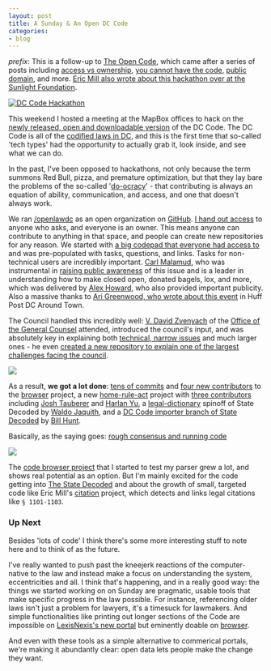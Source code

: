 ```yaml
---
layout: post
title: A Sunday & An Open DC Code
categories:
- blog
---
```


<p class='addendum'>
<em>prefix</em>: This is a follow-up to <a href='http://macwright.org/2013/04/04/the-open-code.html'>The Open Code</a>,
which came after a series of posts including <a href='http://macwright.org/2013/02/22/access-ownership.html'>access vs ownership</a>,
<a href='http://macwright.org/2013/02/20/you-cannot-have-the-code.html'>you cannot have the code</a>,
<a href='http://macwright.org/2013/02/14/the-law-is-public-domain.html'>public domain</a>, and more.
<a href='http://sunlightfoundation.com/blog/2013/04/15/what-happens-when-you-open-the-dc-code/'>Eric Mill also wrote
about this hackathon over at the Sunlight Foundation</a>.
</p>

[![DC Code Hackathon](http://farm9.staticflickr.com/8115/8650784032_9fa1294e84_b.jpg)](http://www.flickr.com/photos/tmcw/8650784032/)

This weekend I hosted a meeting at the MapBox offices to hack on the
[newly released, open and downloadable version](http://macwright.org/2013/02/14/the-law-is-public-domain.html) of
the DC Code. The DC Code is all of the [codified laws in DC](http://localhost:4000/2013/02/11/the-code-written.html), and this is the
first time that so-called 'tech types' had the opportunity to actually
grab it, look inside, and see what we can do.

In the past, I've been opposed to hackathons, not only because the
term summons Red Bull, pizza, and premature optimization, but that they
lay bare the problems of the so-called '[do-ocracy](http://www.communitywiki.org/DoOcracy)' -
that contributing is always an equation of ability, communication, and access,
and one that doesn't always work.

We ran [/openlawdc](https://github.com/openlawdc) as an open organization on [GitHub](https://github.com/).
[I hand out access](https://github.com/openlawdc/openlawdc.github.com/issues/1) to anyone
who asks, and everyone is an owner.
This means anyone can contribute to anything in that
space, and people can create new repositories for any reason.
We started with [a big codepad that everyone had access to](http://piratepad.net/ep/pad/view/ro.PxBhfsFjx-S/latest)
and was pre-populated with tasks, questions, and links. Tasks for non-technical
users are incredibly important. [Carl Malamud](http://en.wikipedia.org/wiki/Carl_Malamud),
who was instrumental in [raising public awareness](http://boingboing.net/2013/03/27/municipal-codes-of-dc-free-fo.html)
of this issue and is a leader in understanding how to make closed open,
donated bagels, lox, and more, which was delivered by [Alex Howard](http://radar.oreilly.com/alexh),
who also provided important publicity. Also a massive thanks to
[Ari Greenwood, who wrote about this event](http://www.huffingtonpost.com/2013/04/09/dc-code-hackathon_n_3039271.html)
in Huff Post DC Around Town.

The Council handled this incredibly well: [V. David Zvenyach](https://twitter.com/vdavez)
of the [Office of the General Counsel](http://www.dccouncil.washington.dc.us/offices/office-of-the-general-counsel)
attended, introduced the council's input, and was absolutely key in explaining
both [technical, narrow issues](https://github.com/openlawdc/browser/issues/45)
and much larger ones - he even
[created a new repository to explain one of the largest challenges facing the council](https://github.com/openlawdc/statutes-at-large).

![](http://farm9.staticflickr.com/8245/8649685723_ccd8f7005e_b.jpg)

As a result, **we got a lot done**: [tens of commits](https://github.com/openlawdc/browser/commits/gh-pages) and
[four new contributors](https://github.com/openlawdc/browser/contributors) to the
[browser](https://github.com/openlawdc/browser) project,
a new [home-rule-act](https://github.com/openlawdc/home-rule-act) project
with [three contributors](https://github.com/openlawdc/home-rule-act/graphs/contributors) including
[Josh Tauberer](http://occams.info/) and [Harlan Yu](http://www.cs.princeton.edu/~harlanyu/),
a [legal-dictionary](https://github.com/statedecoded/legal-dictionary) spinoff
of State Decoded by [Waldo Jaquith](http://waldo.jaquith.org/), and
a [DC Code importer branch of State Decoded](https://github.com/krues8dr/statedecoded/tree/dccode)
by [Bill Hunt](http://krues8dr.com/).

Basically, as the saying goes: [rough consensus and running code](http://en.wikipedia.org/wiki/Rough_consensus)

<a href='http://dccode.org/browser/'>
<img src='http://farm9.staticflickr.com/8123/8656300064_812d9d9dca_b.jpg' class='white-on-white' />
</a>

The [code browser project](https://github.com/openlawdc/browser) that I started
to test my parser grew a lot, and shows real potential as an option. But
I'm mainly excited for the code getting into [The State Decoded](http://www.statedecoded.com/) and
about the growth of small, targeted code like Eric Mill's [citation](https://github.com/unitedstates/citation)
project, which detects and links legal citations like `§ 1101-1103`.

### Up Next

Besides 'lots of code' I think there's some more interesting stuff to note here
and to think of as the future.

I've really wanted to push past the kneejerk reactions
of the computer-native to the law and instead make a focus on understanding the
system, eccentricities and all. I think that's happening, and in a really good
way: the things we started working on on Sunday are pragmatic, usable tools
that make specific progress in the law possible. For instance, referencing
older laws isn't just a problem for lawyers, it's a timesuck for lawmakers.
And simple functionalities like printing out longer sections of the Code
are impossible on [LexisNexis's new portal](http://www.lexisnexis.com/hottopics/dccode/)
but eminently doable on [browser](http://dccode.org/browser/).

And even with these tools as a simple alternative to commerical portals, we're
making it abundantly clear: open data lets people make the change they want.
